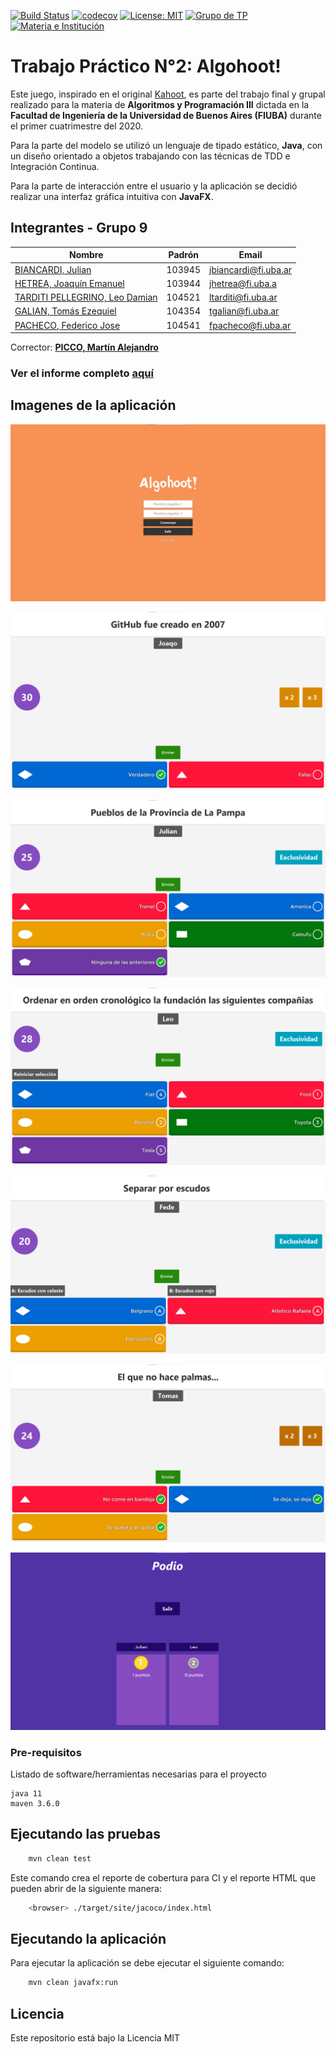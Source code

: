 [![Build Status](https://travis-ci.com/JulianBiancardi/Algoritmos3---TP2.svg?token=EKxdtGcYaBFNUkEovYrj&branch=master)](https://travis-ci.com/JulianBiancardi/Algoritmos3---TP2)
[![codecov](https://codecov.io/gh/JulianBiancardi/Algoritmos3---TP2/branch/master/graph/badge.svg?token=HGKUYEBHKW)](https://codecov.io/gh/JulianBiancardi/Algoritmos3---TP2)
[![License: MIT](https://img.shields.io/badge/License-MIT-yellow.svg)](https://opensource.org/licenses/MIT)
[![Grupo de TP](https://img.shields.io/badge/N%C2%B0%20Grupo-9-blue)](https://github.com/JulianBiancardi/Algoritmos3---TP2)
[![Materia e Institución](https://img.shields.io/badge/Algoritmos%20y%20Programaci%C3%B3n%20III-FIUBA-red)](https://campus.fi.uba.ar/course/view.php?id=210)

# Trabajo Práctico N°2: Algohoot!

Este juego, inspirado en el original [Kahoot](https://kahoot.com/), es parte del trabajo final y grupal realizado para la materia de **Algoritmos y Programación III** dictada en la **Facultad de Ingeniería de la Universidad 
de Buenos Aires (FIUBA)** durante el primer cuatrimestre del 2020.


Para la parte del modelo se utilizó un lenguaje de tipado estático, **Java**, con un diseño orientado a objetos trabajando con las técnicas de TDD e Integración Continua. 


Para la parte de interacción entre el usuario y la aplicación se decidió realizar una interfaz gráfica intuitiva con **JavaFX**.

## Integrantes - Grupo 9

Nombre | Padrón | Email
------ | ------| -------------
[BIANCARDI, Julian](https://github.com/JulianBiancardi) | 103945 | jbiancardi@fi.uba.ar
[HETREA, Joaquín Emanuel](https://github.com/JoaquinHetrea) | 103944 | jhetrea@fi.uba.a
[TARDITI PELLEGRINO, Leo Damian](https://github.com/leotarditi) | 104521 | ltarditi@fi.uba.ar
[GALIAN, Tomás Ezequiel](https://github.com/TomiGalian) | 104354 | tgalian@fi.uba.ar
[PACHECO, Federico Jose](https://github.com/fjpacheco) | 104541 | fpacheco@fi.uba.ar
     
Corrector: **[PICCO, Martín Alejandro](https://github.com/M-Picco)**

### Ver el informe completo [aquí](https://github.com/JulianBiancardi/Algoritmos3---TP2/blob/master/Grupo9-tp2s.pdf)

## Imagenes de la aplicación

![Inicio](/Imagenes/Inicio.png)

![VoF](/Imagenes/VerdaderoFalso.png)

![MultipleChoice](/Imagenes/MultipleChoice.png)

![OrderedChoice](/Imagenes/OrderedChoice.png)

![GroupChoice](/Imagenes/GroupChoice.png)

![Random](/Imagenes/Random.png)

![Podio](/Imagenes/Podio.png)

### Pre-requisitos

Listado de software/herramientas necesarias para el proyecto

```
java 11
maven 3.6.0
```

## Ejecutando las pruebas

```bash
    mvn clean test
```

Este comando crea el reporte de cobertura para CI y el reporte HTML que pueden abrir de la siguiente manera:

```bash
    <browser> ./target/site/jacoco/index.html
```

## Ejecutando la aplicación

Para ejecutar la aplicación se debe ejecutar el siguiente comando:

```bash
    mvn clean javafx:run
```
## Licencia

Este repositorio está bajo la Licencia MIT
